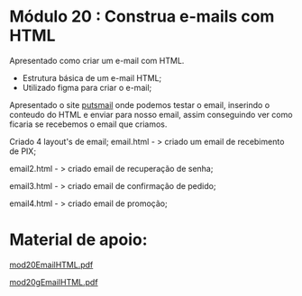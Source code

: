 # Módulo 20 : Construa e-mails com HTML

Apresentado como criar um e-mail com HTML.
- Estrutura básica de um e-mail HTML;
- Utilizado figma para criar o e-mail;

Apresentado o site [putsmail](https://putsmail.com/) onde podemos testar o email, inserindo o conteudo do HTML e enviar para nosso email, assim conseguindo ver como ficaria se recebemos o email que criamos.

Criado 4 layout's de email;
email.html - > criado um email de recebimento de PIX;

email2.html - > criado email de recuperação de senha;

email3.html - > criado email de confirmação de pedido;

email4.html - > criado email de promoção;

# Material de apoio:
[mod20EmailHTML.pdf](https://github.com/DGzzzzz/emailHTML/blob/main/mod20EmailHTML.pdf)

[mod20gEmailHTML.pdf](https://github.com/DGzzzzz/emailHTML/blob/main/mod20gEmailHTML.pdf)
